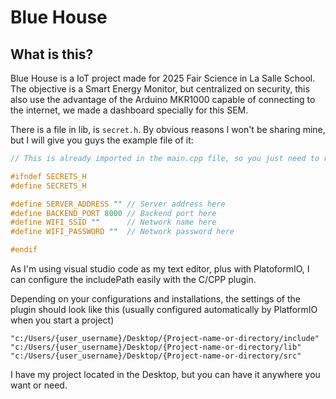 # Blue House

## What is this?

Blue House is a IoT project made for 2025 Fair Science in La Salle School. The objective is a Smart Energy Monitor, but centralized on security, this also use the advantage of the Arduino MKR1000 capable of connecting to the internet, we made a dashboard specially for this SEM.

There is a file in lib, is `secret.h`. By obvious reasons I won't be sharing mine, but I will give you guys the example file of it:

```h
// This is already imported in the main.cpp file, so you just need to redefine the variables in the file you guys created.

#ifndef SECRETS_H
#define SECRETS_H

#define SERVER_ADDRESS "" // Server address here
#define BACKEND_PORT 8000 // Backend port here
#define WIFI_SSID ""      // Network name here
#define WIFI_PASSWORD ""  // Network password here

#endif
```

As I'm using visual studio code as my text editor, plus with PlatoformIO, I can configure the includePath easily with the C/CPP plugin. 

Depending on your configurations and installations, the settings of the plugin should look like this (usually configured automatically by PlatformIO when you start a project)

```shell
"c:/Users/{user_username}/Desktop/{Project-name-or-directory/include"
"c:/Users/{user_username}/Desktop/{Project-name-or-directory/lib"
"c:/Users/{user_username}/Desktop/{Project-name-or-directory/src"
```

I have my project located in the Desktop, but you can have it anywhere you want or need.